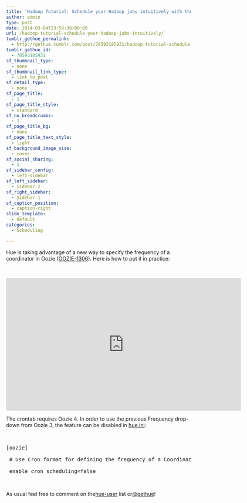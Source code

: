 ```yaml
---
title: 'Hadoop Tutorial: Schedule your Hadoop jobs intuitively with the new Oozie crontab!'
author: admin
type: post
date: 2014-03-04T23:59:38+00:00
url: /hadoop-tutorial-schedule-your-hadoop-jobs-intuitively/
tumblr_gethue_permalink:
  - http://gethue.tumblr.com/post/78593185931/hadoop-tutorial-schedule-your-hadoop-jobs-intuitively
tumblr_gethue_id:
  - 78593185931
sf_thumbnail_type:
  - none
sf_thumbnail_link_type:
  - link_to_post
sf_detail_type:
  - none
sf_page_title:
  - 1
sf_page_title_style:
  - standard
sf_no_breadcrumbs:
  - 1
sf_page_title_bg:
  - none
sf_page_title_text_style:
  - light
sf_background_image_size:
  - cover
sf_social_sharing:
  - 1
sf_sidebar_config:
  - left-sidebar
sf_left_sidebar:
  - Sidebar-2
sf_right_sidebar:
  - Sidebar-1
sf_caption_position:
  - caption-right
slide_template:
  - default
categories:
  - Scheduling

---
```

<p id="docs-internal-guid-be480bc2-8f87-c4e1-42a3-9789aa72a148">
  Hue is taking advantage of a new way to specify the frequency of a coordinator in Oozie (<a href="https://issues.apache.org/jira/browse/OOZIE-1306">OOZIE-1306</a>). Here is how to put it in practice:
</p>

&nbsp;

<iframe src="https://player.vimeo.com/video/85922380?dnt=1&app_id=122963" width="640" height="360" frameborder="0" title="Hadoop Tutorial: Oozie crontab scheduling in Hue" allow="autoplay; fullscreen" allowfullscreen></iframe>

The crontab requires Oozie 4. In order to use the previous Frequency drop-down from Oozie 3, the feature can be disabled in [hue.ini][1]:

&nbsp;

<pre class="code">[oozie]

 # Use Cron format for defining the frequency of a Coordinator instead of the old frequency number/unit.

 enable_cron_scheduling=false</pre>

&nbsp;

<span>As usual feel free to comment on the</span>[<span>hue-user</span>][2] <span>list or</span>[<span>@gethue</span>][3]<span>!</span>

 [1]: https://github.com/cloudera/hue/blob/master/desktop/conf.dist/hue.ini#L589
 [2]: http://groups.google.com/a/cloudera.org/group/hue-user
 [3]: https://twitter.com/gethue
